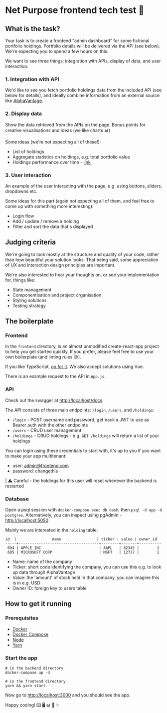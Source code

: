 # Net Purpose frontend tech test 🎨

## What is the task?

Your task is to create a frontend "admin dashboard" for some fictional portfolio holdings. Portfolio details will be delivered via the API (see below). We're expecting you to spend a few hours on this.

We want to see three things: integration with APIs, display of data, and user interaction.

### 1. Integration with API

We'd like to see you fetch portfolio holdings data from the included API (see below for details), and ideally combine information from an external source like [AlphaVantage](https://www.alphavantage.co/).

### 2. Display data

Show the data retrieved from the APIs on the page. Bonus points for creative visualisations and ideas (we like charts 📊)

Some ideas (we're not expecting all of these!):

- List of holdings
- Aggregate statistics on holdings, e.g. total portfolio value
- Holdings performance over time - [link](https://www.alphavantage.co/documentation/#time-series-data)

### 3. User interaction

An example of the user interacting with the page, e.g. using buttons, sliders, dropdowns etc.

Some ideas for this part (again not expecting all of them, and feel free to come up with something more interesting):

- Login flow
- Add / update / remove a holding
- Filter and sort the data that's displayed

## Judging criteria

We're going to look mostly at the structure and quality of your code, rather than how beautiful your solution looks. That being said, some appreciation of UX and interaction design principles are important.

We're also interested to hear your thoughts on, or see your implementation for, things like:

- State management
- Componentisation and project organisation
- Styling solutions
- Testing strategy

## The boilerplate

### Frontend

In the `frontend` directory, is an almost unmodified create-react-app project to help you get started quickly. If you prefer, please feel free to use your own boilerplate (and linting rules 😉).

If you like TypeScript, [go for it](https://create-react-app.dev/docs/adding-typescript/). We also accept solutions using Vue.

There is an example request to the API in `App.js`.

### API

Check out the swagger at [http://localhost/docs](http://localhost/docs).

The API consists of three main endpoints: `/login`, `/users`, and `/holdings`:

- `/login` - POST username and password, get back a JWT to use as Bearer auth with the other endpoints
- `/users` - CRUD user management
- `/holdings` - CRUD holdings - e.g. `GET /holdings` will return a list of your holdings

You can login using these credentials to start with, it's up to you if you want to make your app multitenant:

- user: admin@frontend.com
- password: changethis

| ⚠️ Careful - the holdings for this user will reset whenever the backend is restarted

### Database

Open a psql session with `docker-compose exec db bash`, then `psql -d app -U postgres`. Alternatively, you can inspect using pgAdmin - [http://localhost:5050](http://localhost:5050/)

Mainly we are interested in the `holding` table:

```
id  |                name                | ticker | value | owner_id
-----+------------------------------------+--------+-------+----------
 694 | APPLE INC                          | AAPL   | 82345 |        1
 695 | MICROSOFT CORP                     | MSFT   | 12727 |        1
```

- Name: name of the company
- Ticker: short code identifying the company, you can use this e.g. to look up data through AlphaVantage
- Value: the 'amount' of stock held in that company, you can imagine this is in e.g. USD
- Owner ID: foreign key to users table

## How to get it running

### Prerequisites

- [Docker](https://www.docker.com/)
- [Docker Compose](https://docs.docker.com/compose/install/)
- [Node](https://nodejs.org/en/)
- [Yarn](https://yarnpkg.com/getting-started/install)

### Start the app

```
# in the backend directory
docker-compose up -d

# in the frontend directory
yarn && yarn start
```

Now go to [http://localhost:3000](http://localhost:3000) and you should see the app.

Happy coding! ⌨️ 🖥 📊 🎨 ✨
